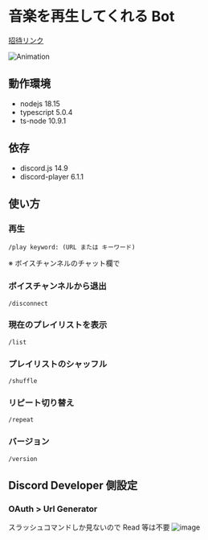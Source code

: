 # 音楽を再生してくれる Bot

[招待リンク](https://discord.com/api/oauth2/authorize?client_id=1097470836711100446&permissions=0&scope=bot%20applications.commands)

![Animation](https://user-images.githubusercontent.com/20591351/233257350-2023ecad-c982-433c-a943-93dbf10dc93b.gif)

## 動作環境
- nodejs 18.15
- typescript 5.0.4
- ts-node 10.9.1

## 依存
- discord.js 14.9
- discord-player 6.1.1

## 使い方

### 再生

```
/play keyword: (URL または キーワード)
```

※ ボイスチャンネルのチャット欄で

### ボイスチャンネルから退出

```
/disconnect
```

### 現在のプレイリストを表示

```
/list
```

### プレイリストのシャッフル

```
/shuffle
```

### リピート切り替え

```
/repeat
```

### バージョン

```
/version
```

## Discord Developer 側設定

### OAuth > Url Generator
スラッシュコマンドしか見ないので Read 等は不要
![image](https://user-images.githubusercontent.com/20591351/233255560-ef8e1cd1-0fa3-4762-9b2f-0fd8f57c86c5.png)
